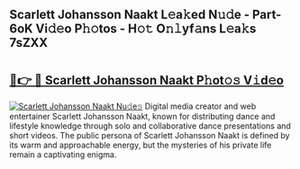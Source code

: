 ## Scarlett Johansson Naakt L𝚎a𝚔ed N𝚞𝚍e - Part-6oK Vi𝚍𝚎o P𝚑𝚘tos - H𝚘𝚝 O𝚗𝚕yf𝚊ns L𝚎a𝚔s 7sZXX

# <h2><a href="http://kf9xc8.oniu.top/?m=Scarlett+Johansson+Naakt">🔗👉 🔴 Scarlett Johansson Naakt P𝚑ot𝚘𝚜 V𝚒d𝚎o</a></h2>

[![Scarlett Johansson Naakt Nu𝚍e𝚜](https://i.imgur.com/0qMVB7G.gif)](http://kf9xc8.oniu.top/?m=Scarlett+Johansson+Naakt)
Digital media creator and web entertainer Scarlett Johansson Naakt, known for distributing dance and lifestyle knowledge through solo and collaborative dance presentations and short videos. The public persona of Scarlett Johansson Naakt is defined by its warm and approachable energy, but the mysteries of his private life remain a captivating enigma.  
